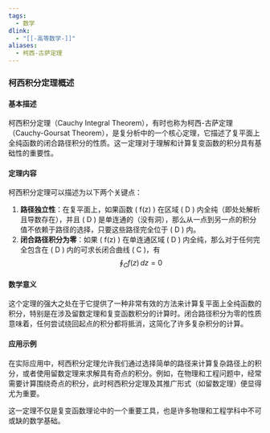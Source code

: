```yaml
---
tags:
  - 数学
dlink:
  - "[[-高等数学-]]"
aliases:
  - 柯西-古萨定理
---
```

### 柯西积分定理概述

#### 基本描述
柯西积分定理（Cauchy Integral Theorem），有时也称为柯西-古萨定理（Cauchy-Goursat Theorem），是复分析中的一个核心定理，它描述了复平面上全纯函数的闭合路径积分的性质。这一定理对于理解和计算复变函数的积分具有基础性的重要性。

#### 定理内容
柯西积分定理可以描述为以下两个关键点：
1. **路径独立性**：在复平面上，如果函数 \( f(z) \) 在区域 \( D \) 内全纯（即处处解析且导数存在），并且 \( D \) 是单连通的（没有洞），那么从一点到另一点的积分值不依赖于路径的选择，只要这些路径完全位于 \( D \) 内。
2. **闭合路径积分为零**：如果 \( f(z) \) 在单连通区域 \( D \) 内全纯，那么对于任何完全包含在 \( D \) 内的可求长闭合曲线 \( C \)，有
   $$
   \oint_C f(z) \, dz = 0
   $$

#### 数学意义
这个定理的强大之处在于它提供了一种非常有效的方法来计算复平面上全纯函数的积分，特别是在涉及留数定理和复变函数积分的计算时。闭合路径积分为零的性质意味着，任何尝试绕回起点的积分都将抵消，这简化了许多复杂积分的计算。

#### 应用示例
在实际应用中，柯西积分定理允许我们通过选择简单的路径来计算复杂路径上的积分，或者使用留数定理来求解具有奇点的积分。例如，在物理和工程问题中，经常需要计算围绕奇点的积分，此时柯西积分定理及其推广形式（如留数定理）便显得尤为重要。

这一定理不仅是复变函数理论中的一个重要工具，也是许多物理和工程学科中不可或缺的数学基础。
